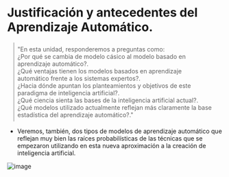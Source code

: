 # Justificación y antecedentes del Aprendizaje Automático.

<blockquote style="font-size: 1em; margin: 1em; padding: 0.5em; border-left: 3px solid #ccc;"> 
"En esta unidad, responderemos a preguntas como:  <br>
¿Por qué se cambia de modelo cásico al modelo basado en aprendizaje automático?.<br>
¿Qué ventajas tienen los modelos basados en aprendizaje automático frente a los
sistemas expertos?. <br>
¿Hacia dónde apuntan los planteamientos y objetivos de este paradigma de inteligencia
artificial?. <br>
¿Qué ciencia sienta las bases de la inteligencia artificial actual?. <br>
¿Qué modelos utilizado actualmente reflejan más claramente la base estadística del
aprendizaje automático?." <br>
</blockquote>

- Veremos, también, dos tipos de modelos de aprendizaje automático que reflejan muy bien las
raíces probabilísticas de las técnicas que se empezaron utilizando en esta nueva
aproximación a la creación de inteligencia artificial.

![image](https://github.com/victoriajm07/IABD/assets/122750285/2932e9f3-2631-41f8-bcfe-9a37d81e0410)
